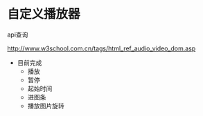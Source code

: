 # 自定义播放器

api查询

http://www.w3school.com.cn/tags/html_ref_audio_video_dom.asp

- 目前完成
    - 播放
    - 暂停
    - 起始时间
    - 进图条
    - 播放图片旋转